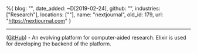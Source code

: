 %{
  blog: "",
  date_added: ~D[2019-02-24],
  github: "",
  industries: ["Research"],
  locations: [""],
  name: "nextjournal",
  old_id: 179,
  url: "https://nextjournal.com"
}

---

([GitHub](https://github.com/nextjournal)) - An evolving platform for computer-aided research. Elixir is used for developing the backend of the platform.
